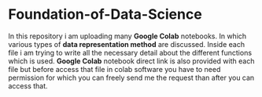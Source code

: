 # Foundation-of-Data-Science
In this repository i am uploading many **Google Colab** notebooks. In which various types of **data representation method** are discussed.
Inside each file i am trying to write all the necessary detail about the different functions which is used.
**Google Colab** notebook direct link is also provided with each file but before access that file in colab software you have to need permission for which you can freely send me the request than after you can access that.

